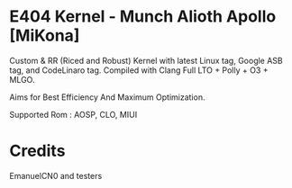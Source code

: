 # E404 Kernel - Munch Alioth Apollo [MiKona] 
Custom & RR (Riced and Robust) Kernel with latest Linux tag, Google ASB tag, and CodeLinaro tag. Compiled with Clang Full LTO + Polly + O3 + MLGO.

Aims for Best Efficiency And Maximum Optimization.

Supported Rom : AOSP, CLO, MIUI

# Credits
EmanuelCN0 and testers

